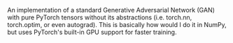 An implementation of a standard Generative Adversarial Network (GAN) with pure PyTorch tensors without its abstractions (i.e. torch.nn, torch.optim, or even autograd). This is basically how would I do it in NumPy, but uses PyTorch's built-in GPU support for faster training.
